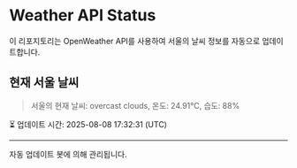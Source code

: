 
# Weather API Status

이 리포지토리는 OpenWeather API를 사용하여 서울의 날씨 정보를 자동으로 업데이트합니다.

## 현재 서울 날씨
> 서울의 현재 날씨: overcast clouds, 온도: 24.91°C, 습도: 88%

⏳ 업데이트 시간: 2025-08-08 17:32:31 (UTC)

---
자동 업데이트 봇에 의해 관리됩니다.
